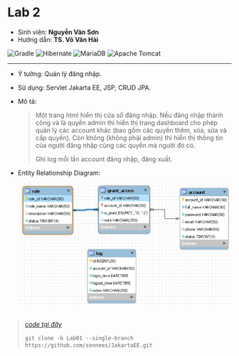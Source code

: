 # Lab 2
- Sinh viên: **Nguyễn Văn Sơn**
- Hướng dẫn: **TS. Võ Văn Hải**

![Gradle](https://img.shields.io/badge/Gradle-02303A.svg?style=for-the-badge&logo=Gradle&logoColor=black)
![Hibernate](https://img.shields.io/badge/Hibernate-59666C?style=for-the-badge&logo=Hibernate&logoColor=white)
![MariaDB](https://img.shields.io/badge/MariaDB-003545?style=for-the-badge&logo=mariadb&logoColor=black)
![Apache Tomcat](https://img.shields.io/badge/apache%20tomcat-%23F8DC75.svg?style=for-the-badge&logo=apache-tomcat&logoColor=black)

  <hr>

- Ý tưởng: Quản lý đăng nhập.
- Sử dụng: Servlet Jakarta EE, JSP, CRUD JPA.
- Mô tả:
  > Một trang html hiển thị cửa sổ đăng nhập. Nếu đăng nhập thành công và là quyền admin
  thì hiển thị trang dashboard cho phép quản lý các account khác (bao gồm các quyền thêm,
  xóa, sửa và cấp quyền). Còn không (không phải admin) thì hiển thị thông tin của người
  đăng nhập cùng các quyền mà người đó có.
  >
  > Ghi log mỗi lần account đăng nhập, đăng xuất.
-  Entity Relationship Diagram:
  
    ![ERD](/img/ERD_lab01.png)
<br> <br>
> *[code tại đây](https://github.com/sonnees/JakartaEE/tree/Lab01)*
> ```git
> git clone -b Lab01 --single-branch https://github.com/sonnees/JakartaEE.git
> ```









